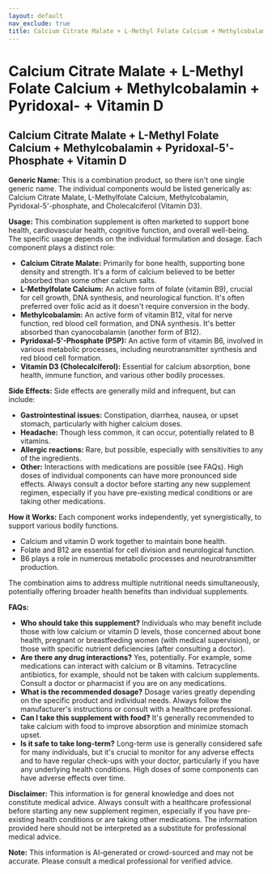 ```yaml
---
layout: default
nav_exclude: true
title: Calcium Citrate Malate + L-Methyl Folate Calcium + Methylcobalamin + Pyridoxal- + Vitamin D
---
```


# Calcium Citrate Malate + L-Methyl Folate Calcium + Methylcobalamin + Pyridoxal- + Vitamin D

## Calcium Citrate Malate + L-Methyl Folate Calcium + Methylcobalamin + Pyridoxal-5'-Phosphate + Vitamin D

**Generic Name:**  This is a combination product, so there isn't one single generic name. The individual components would be listed generically as: Calcium Citrate Malate, L-Methylfolate Calcium, Methylcobalamin, Pyridoxal-5'-phosphate, and Cholecalciferol (Vitamin D3).

**Usage:** This combination supplement is often marketed to support bone health, cardiovascular health, cognitive function, and overall well-being.  The specific usage depends on the individual formulation and dosage.  Each component plays a distinct role:

* **Calcium Citrate Malate:** Primarily for bone health, supporting bone density and strength.  It's a form of calcium believed to be better absorbed than some other calcium salts.
* **L-Methylfolate Calcium:** An active form of folate (vitamin B9), crucial for cell growth, DNA synthesis, and neurological function. It's often preferred over folic acid as it doesn't require conversion in the body.
* **Methylcobalamin:** An active form of vitamin B12, vital for nerve function, red blood cell formation, and DNA synthesis.  It's better absorbed than cyanocobalamin (another form of B12).
* **Pyridoxal-5'-Phosphate (P5P):** An active form of vitamin B6, involved in various metabolic processes, including neurotransmitter synthesis and red blood cell formation.
* **Vitamin D3 (Cholecalciferol):** Essential for calcium absorption, bone health, immune function, and various other bodily processes.

**Side Effects:**  Side effects are generally mild and infrequent, but can include:

* **Gastrointestinal issues:**  Constipation, diarrhea, nausea, or upset stomach, particularly with higher calcium doses.
* **Headache:**  Though less common, it can occur, potentially related to B vitamins.
* **Allergic reactions:**  Rare, but possible, especially with sensitivities to any of the ingredients.
* **Other:**  Interactions with medications are possible (see FAQs).  High doses of individual components can have more pronounced side effects.  Always consult a doctor before starting any new supplement regimen, especially if you have pre-existing medical conditions or are taking other medications.

**How it Works:**  Each component works independently, yet synergistically, to support various bodily functions.

* Calcium and vitamin D work together to maintain bone health.
* Folate and B12 are essential for cell division and neurological function.
* B6 plays a role in numerous metabolic processes and neurotransmitter production.

The combination aims to address multiple nutritional needs simultaneously, potentially offering broader health benefits than individual supplements.


**FAQs:**

* **Who should take this supplement?**  Individuals who may benefit include those with low calcium or vitamin D levels, those concerned about bone health, pregnant or breastfeeding women (with medical supervision), or those with specific nutrient deficiencies (after consulting a doctor).
* **Are there any drug interactions?**  Yes, potentially.  For example, some medications can interact with calcium or B vitamins.  Tetracycline antibiotics, for example, should not be taken with calcium supplements.  Consult a doctor or pharmacist if you are on any medications.
* **What is the recommended dosage?**  Dosage varies greatly depending on the specific product and individual needs.  Always follow the manufacturer's instructions or consult with a healthcare professional.
* **Can I take this supplement with food?**  It's generally recommended to take calcium with food to improve absorption and minimize stomach upset.
* **Is it safe to take long-term?**  Long-term use is generally considered safe for many individuals, but it's crucial to monitor for any adverse effects and to have regular check-ups with your doctor, particularly if you have any underlying health conditions.  High doses of some components can have adverse effects over time.

**Disclaimer:**  This information is for general knowledge and does not constitute medical advice.  Always consult with a healthcare professional before starting any new supplement regimen, especially if you have pre-existing health conditions or are taking other medications.  The information provided here should not be interpreted as a substitute for professional medical advice.


**Note:** This information is AI-generated or crowd-sourced and may not be accurate. Please consult a medical professional for verified advice.